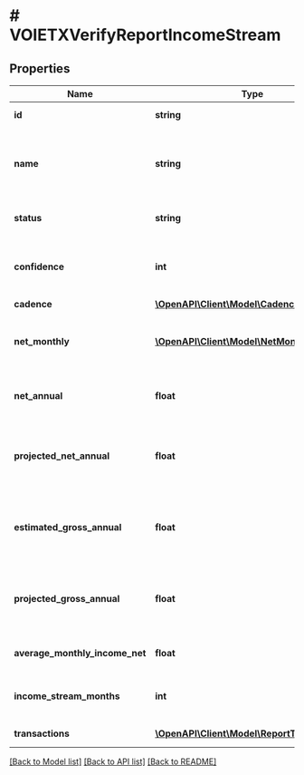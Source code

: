 # # VOIETXVerifyReportIncomeStream

## Properties

Name | Type | Description | Notes
------------ | ------------- | ------------- | -------------
**id** | **string** | Finicity&#39;s income stream ID |
**name** | **string** | A human-readable name based on the &#x60;normalizedPayee&#x60; name of the transactions for this income stream |
**status** | **string** | Possible values: \&quot;ACTIVE\&quot;, \&quot;INACTIVE\&quot; |
**confidence** | **int** | Level of confidence that the deposit stream represents income (example: 85%) |
**cadence** | [**\OpenAPI\Client\Model\CadenceDetails**](CadenceDetails.md) |  |
**net_monthly** | [**\OpenAPI\Client\Model\NetMonthly[]**](NetMonthly.md) | A list of net monthly records. One instance for each complete calendar month in the report. | [optional]
**net_annual** | **float** | Sum of all values in &#x60;netMonthlyIncome&#x60; over the previous 12 months | [optional]
**projected_net_annual** | **float** | Projected net income over the next 12 months, across all income streams, based on &#x60;netAnnualIncome&#x60; | [optional]
**estimated_gross_annual** | **float** | Before-tax gross annual income (estimated from &#x60;netAnnual&#x60;) across all income stream in the past 12 months | [optional]
**projected_gross_annual** | **float** | Projected gross income over the next 12 months, across all active income streams, based on &#x60;projectedNetAnnual&#x60; | [optional]
**average_monthly_income_net** | **float** | Monthly average amount over the previous 24 months | [optional]
**income_stream_months** | **int** | The number of months the income transactions are observed | [optional]
**transactions** | [**\OpenAPI\Client\Model\ReportTransaction[]**](ReportTransaction.md) | A list of transaction records |

[[Back to Model list]](../../README.md#models) [[Back to API list]](../../README.md#endpoints) [[Back to README]](../../README.md)
